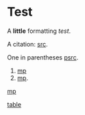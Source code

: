 # Test

A **little** formatting _test_.

A citation: [src](alvarez1998split[133-134]).

One in parentheses [psrc](alvarez1998split[133-134]).



1. [mp](apa-se)
2. [mp](tri-se).

[mp](apa-se,tri-se)

[table](onetable)